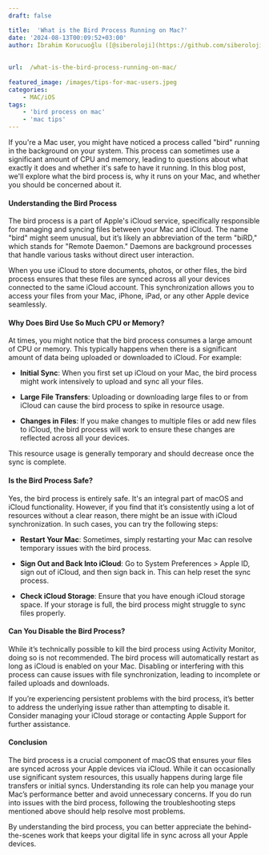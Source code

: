 ```yaml
---
draft: false

title:  'What is the Bird Process Running on Mac?'
date: '2024-08-13T00:09:52+03:00'
author: İbrahim Korucuoğlu ([@siberoloji](https://github.com/siberoloji))
 
 
url:  /what-is-the-bird-process-running-on-mac/
 
featured_image: /images/tips-for-mac-users.jpeg
categories:
    - MAC/iOS
tags:
    - 'bird process on mac'
    - 'mac tips'
---
```



If you're a Mac user, you might have noticed a process called "bird" running in the background on your system. This process can sometimes use a significant amount of CPU and memory, leading to questions about what exactly it does and whether it's safe to have it running. In this blog post, we'll explore what the bird process is, why it runs on your Mac, and whether you should be concerned about it.


#### Understanding the Bird Process



The bird process is a part of Apple's iCloud service, specifically responsible for managing and syncing files between your Mac and iCloud. The name "bird" might seem unusual, but it’s likely an abbreviation of the term "biRD," which stands for "Remote Daemon." Daemons are background processes that handle various tasks without direct user interaction.



When you use iCloud to store documents, photos, or other files, the bird process ensures that these files are synced across all your devices connected to the same iCloud account. This synchronization allows you to access your files from your Mac, iPhone, iPad, or any other Apple device seamlessly.


#### Why Does Bird Use So Much CPU or Memory?



At times, you might notice that the bird process consumes a large amount of CPU or memory. This typically happens when there is a significant amount of data being uploaded or downloaded to iCloud. For example:


* **Initial Sync**: When you first set up iCloud on your Mac, the bird process might work intensively to upload and sync all your files.

* **Large File Transfers**: Uploading or downloading large files to or from iCloud can cause the bird process to spike in resource usage.

* **Changes in Files**: If you make changes to multiple files or add new files to iCloud, the bird process will work to ensure these changes are reflected across all your devices.




This resource usage is generally temporary and should decrease once the sync is complete.


#### Is the Bird Process Safe?



Yes, the bird process is entirely safe. It's an integral part of macOS and iCloud functionality. However, if you find that it’s consistently using a lot of resources without a clear reason, there might be an issue with iCloud synchronization. In such cases, you can try the following steps:


* **Restart Your Mac**: Sometimes, simply restarting your Mac can resolve temporary issues with the bird process.

* **Sign Out and Back Into iCloud**: Go to System Preferences > Apple ID, sign out of iCloud, and then sign back in. This can help reset the sync process.

* **Check iCloud Storage**: Ensure that you have enough iCloud storage space. If your storage is full, the bird process might struggle to sync files properly.



#### Can You Disable the Bird Process?



While it’s technically possible to kill the bird process using Activity Monitor, doing so is not recommended. The bird process will automatically restart as long as iCloud is enabled on your Mac. Disabling or interfering with this process can cause issues with file synchronization, leading to incomplete or failed uploads and downloads.



If you’re experiencing persistent problems with the bird process, it’s better to address the underlying issue rather than attempting to disable it. Consider managing your iCloud storage or contacting Apple Support for further assistance.


#### Conclusion



The bird process is a crucial component of macOS that ensures your files are synced across your Apple devices via iCloud. While it can occasionally use significant system resources, this usually happens during large file transfers or initial syncs. Understanding its role can help you manage your Mac’s performance better and avoid unnecessary concerns. If you do run into issues with the bird process, following the troubleshooting steps mentioned above should help resolve most problems.



By understanding the bird process, you can better appreciate the behind-the-scenes work that keeps your digital life in sync across all your Apple devices.
